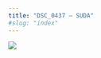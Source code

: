 ```yaml
---
title: "DSC_0437 – SUDA"
#slug: "index"
---
```


[![](/wp-content/2015/05/DSC_0437-300x201.jpg)](/wp-content/2015/05/DSC_0437.jpg)